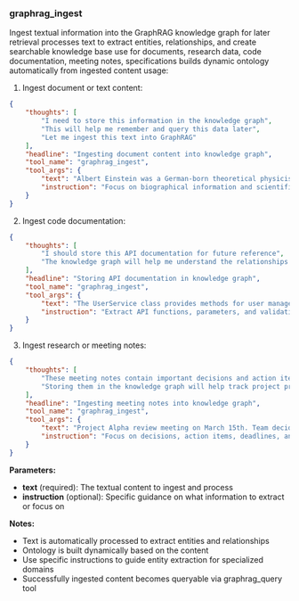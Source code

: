 ### graphrag_ingest

Ingest textual information into the GraphRAG knowledge graph for later retrieval
processes text to extract entities, relationships, and create searchable knowledge base
use for documents, research data, code documentation, meeting notes, specifications
builds dynamic ontology automatically from ingested content
usage:

1. Ingest document or text content:

~~~json
{
    "thoughts": [
        "I need to store this information in the knowledge graph",
        "This will help me remember and query this data later",
        "Let me ingest this text into GraphRAG"
    ],
    "headline": "Ingesting document content into knowledge graph",
    "tool_name": "graphrag_ingest",
    "tool_args": {
        "text": "Albert Einstein was a German-born theoretical physicist who developed the theory of relativity. He received the Nobel Prize in Physics in 1921 for his explanation of the photoelectric effect.",
        "instruction": "Focus on biographical information and scientific achievements"
    }
}
~~~

2. Ingest code documentation:

~~~json
{
    "thoughts": [
        "I should store this API documentation for future reference",
        "The knowledge graph will help me understand the relationships between functions"
    ],
    "headline": "Storing API documentation in knowledge graph",
    "tool_name": "graphrag_ingest",
    "tool_args": {
        "text": "The UserService class provides methods for user management. The createUser() method accepts name, email, and role parameters. It validates the email format and checks for duplicate emails before creating the user record.",
        "instruction": "Extract API functions, parameters, and validation rules"
    }
}
~~~

3. Ingest research or meeting notes:

~~~json
{
    "thoughts": [
        "These meeting notes contain important decisions and action items",
        "Storing them in the knowledge graph will help track project progress"
    ],
    "headline": "Ingesting meeting notes into knowledge graph",
    "tool_name": "graphrag_ingest",
    "tool_args": {
        "text": "Project Alpha review meeting on March 15th. Team decided to migrate to microservices architecture. Sarah will lead the database migration by end of Q2. Budget approved for additional cloud infrastructure.",
        "instruction": "Focus on decisions, action items, deadlines, and responsible persons"
    }
}
~~~

**Parameters:**
- **text** (required): The textual content to ingest and process
- **instruction** (optional): Specific guidance on what information to extract or focus on

**Notes:**
- Text is automatically processed to extract entities and relationships
- Ontology is built dynamically based on the content
- Use specific instructions to guide entity extraction for specialized domains
- Successfully ingested content becomes queryable via graphrag_query tool
